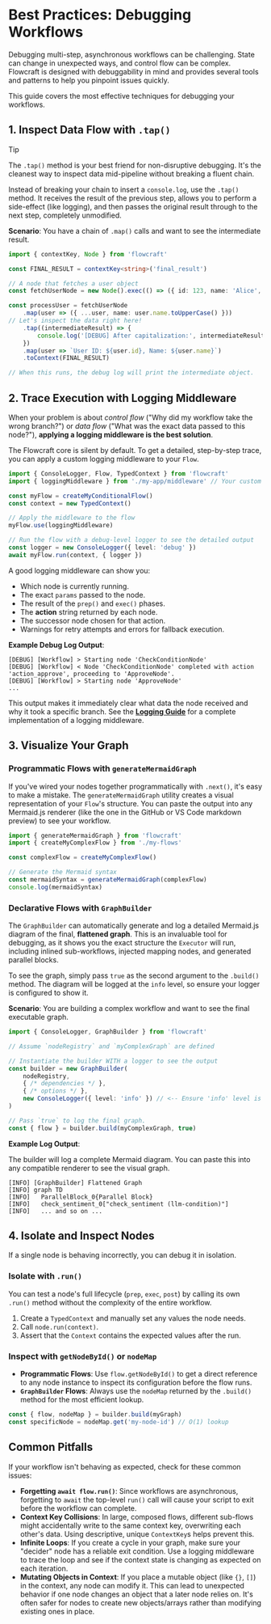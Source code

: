 # Best Practices: Debugging Workflows

Debugging multi-step, asynchronous workflows can be challenging. State can change in unexpected ways, and control flow can be complex. Flowcraft is designed with debuggability in mind and provides several tools and patterns to help you pinpoint issues quickly.

This guide covers the most effective techniques for debugging your workflows.

## 1. Inspect Data Flow with `.tap()`

> [!TIP]
> The `.tap()` method is your best friend for non-disruptive debugging. It's the cleanest way to inspect data mid-pipeline without breaking a fluent chain.

Instead of breaking your chain to insert a `console.log`, use the `.tap()` method. It receives the result of the previous step, allows you to perform a side-effect (like logging), and then passes the original result through to the next step, completely unmodified.

**Scenario**: You have a chain of `.map()` calls and want to see the intermediate result.

```typescript
import { contextKey, Node } from 'flowcraft'

const FINAL_RESULT = contextKey<string>('final_result')

// A node that fetches a user object
const fetchUserNode = new Node().exec(() => ({ id: 123, name: 'Alice', email: 'alice@test.com' }))

const processUser = fetchUserNode
	.map(user => ({ ...user, name: user.name.toUpperCase() }))
// Let's inspect the data right here!
	.tap((intermediateResult) => {
		console.log('[DEBUG] After capitalization:', intermediateResult)
	})
	.map(user => `User ID: ${user.id}, Name: ${user.name}`)
	.toContext(FINAL_RESULT)

// When this runs, the debug log will print the intermediate object.
```

## 2. Trace Execution with Logging Middleware

When your problem is about *control flow* ("Why did my workflow take the wrong branch?") or *data flow* ("What was the exact data passed to this node?"), **applying a logging middleware is the best solution**.

The Flowcraft core is silent by default. To get a detailed, step-by-step trace, you can apply a custom logging middleware to your `Flow`.

```typescript
import { ConsoleLogger, Flow, TypedContext } from 'flowcraft'
import { loggingMiddleware } from './my-app/middleware' // Your custom middleware

const myFlow = createMyConditionalFlow()
const context = new TypedContext()

// Apply the middleware to the flow
myFlow.use(loggingMiddleware)

// Run the flow with a debug-level logger to see the detailed output
const logger = new ConsoleLogger({ level: 'debug' })
await myFlow.run(context, { logger })
```

A good logging middleware can show you:

-   Which node is currently running.
-   The exact `params` passed to the node.
-   The result of the `prep()` and `exec()` phases.
-   The **action** string returned by each node.
-   The successor node chosen for that action.
-   Warnings for retry attempts and errors for fallback execution.

**Example Debug Log Output**:

```
[DEBUG] [Workflow] > Starting node 'CheckConditionNode'
[DEBUG] [Workflow] < Node 'CheckConditionNode' completed with action 'action_approve', proceeding to 'ApproveNode'.
[DEBUG] [Workflow] > Starting node 'ApproveNode'
...
```

This output makes it immediately clear what data the node received and why it took a specific branch. See the **[Logging Guide](../advanced-guides/logging.md)** for a complete implementation of a logging middleware.

## 3. Visualize Your Graph

### Programmatic Flows with `generateMermaidGraph`

If you've wired your nodes together programmatically with `.next()`, it's easy to make a mistake. The `generateMermaidGraph` utility creates a visual representation of your `Flow`'s structure. You can paste the output into any Mermaid.js renderer (like the one in the GitHub or VS Code markdown preview) to see your workflow.

```typescript
import { generateMermaidGraph } from 'flowcraft'
import { createMyComplexFlow } from './my-flows'

const complexFlow = createMyComplexFlow()

// Generate the Mermaid syntax
const mermaidSyntax = generateMermaidGraph(complexFlow)
console.log(mermaidSyntax)
```

### Declarative Flows with `GraphBuilder`

The `GraphBuilder` can automatically generate and log a detailed Mermaid.js diagram of the final, **flattened graph**. This is an invaluable tool for debugging, as it shows you the exact structure the `Executor` will run, including inlined sub-workflows, injected mapping nodes, and generated parallel blocks.

To see the graph, simply pass `true` as the second argument to the `.build()` method. The diagram will be logged at the `info` level, so ensure your logger is configured to show it.

**Scenario**: You are building a complex workflow and want to see the final executable graph.

```typescript
import { ConsoleLogger, GraphBuilder } from 'flowcraft'

// Assume `nodeRegistry` and `myComplexGraph` are defined

// Instantiate the builder WITH a logger to see the output
const builder = new GraphBuilder(
	nodeRegistry,
	{ /* dependencies */ },
	{ /* options */ },
	new ConsoleLogger({ level: 'info' }) // <-- Ensure 'info' level is visible
)

// Pass `true` to log the final graph.
const { flow } = builder.build(myComplexGraph, true)
```

**Example Log Output**:

The builder will log a complete Mermaid diagram. You can paste this into any compatible renderer to see the visual graph.

```
[INFO] [GraphBuilder] Flattened Graph
[INFO] graph TD
[INFO]   ParallelBlock_0{Parallel Block}
[INFO]   check_sentiment_0["check_sentiment (llm-condition)"]
[INFO]   ... and so on ...
```

## 4. Isolate and Inspect Nodes

If a single node is behaving incorrectly, you can debug it in isolation.

### Isolate with `.run()`

You can test a node's full lifecycle (`prep`, `exec`, `post`) by calling its own `.run()` method without the complexity of the entire workflow.

1. Create a `TypedContext` and manually set any values the node needs.
2. Call `node.run(context)`.
3. Assert that the `Context` contains the expected values after the run.

### Inspect with `getNodeById()` or `nodeMap`

- **Programmatic Flows**: Use `flow.getNodeById()` to get a direct reference to any node instance to inspect its configuration before the flow runs.
- **`GraphBuilder` Flows**: Always use the `nodeMap` returned by the `.build()` method for the most efficient lookup.

```typescript
const { flow, nodeMap } = builder.build(myGraph)
const specificNode = nodeMap.get('my-node-id') // O(1) lookup
```

## Common Pitfalls

If your workflow isn't behaving as expected, check for these common issues:

- **Forgetting `await flow.run()`**: Since workflows are asynchronous, forgetting to `await` the top-level `run()` call will cause your script to exit before the workflow can complete.
- **Context Key Collisions**: In large, composed flows, different sub-flows might accidentally write to the same context key, overwriting each other's data. Using descriptive, unique `ContextKey`s helps prevent this.
- **Infinite Loops**: If you create a cycle in your graph, make sure your "decider" node has a reliable exit condition. Use a logging middleware to trace the loop and see if the context state is changing as expected on each iteration.
- **Mutating Objects in Context**: If you place a mutable object (like `{}`, `[]`) in the context, any node can modify it. This can lead to unexpected behavior if one node changes an object that a later node relies on. It's often safer for nodes to create new objects/arrays rather than modifying existing ones in place.
